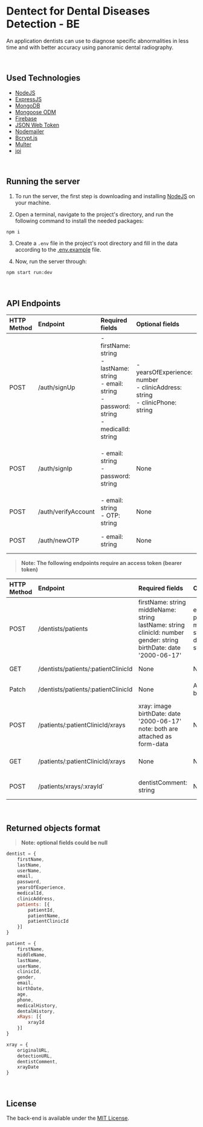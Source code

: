 # Dentect for Dental Diseases Detection - BE
An application dentists can use to diagnose specific abnormalities in less time and with better accuracy using panoramic dental radiography.

<br/>

## Used Technologies
* [NodeJS](https://nodejs.org/)
* [ExpressJS](https://www.expresjs.org/)
* [MongoDB](https://www.mongodb.com/)
* [Mongoose ODM](https://mongoosejs.com/) 
* [Firebase](https://firebase.google.com/)
* [JSON Web Token](https://jwt.io/)
* [Nodemailer](https://nodemailer.com/)
* [Bcrypt.js](https://www.npmjs.com/package/bcrypt)
* [Multer](https://www.npmjs.com/package/multer)
* [joi](https://joi.dev/)

<br/>

## Running the server
1. To run the server, the first step is downloading and installing [NodeJS](https://nodejs.org/en/download) on your machine. <br/>

2. Open a terminal, navigate to the project's directory, and run the following command to install the needed packages:
``` bash
npm i
```

3. Create a `.env` file in the project's root directory and fill in the data according to the [.env.example](https://github.com/Dentect/dental-diseases-detection-backend/blob/main/.env.example) file.

4. Now, run the server through:
``` bash
npm start run:dev
```
<br/>

## API Endpoints
| HTTP Method | Endpoint | Required fields | Optional fields | Action | Response |
| :---------- | :------- | :-------------- | :-------------- | :----- | :------- |
| POST   | /auth/signUp | - firstName: string <br/> - lastName: string <br/> - email: string <br/> - password: string <br/> - medicalId: string | - yearsOfExperience: number <br/> - clinicAddress: string <br/> - clinicPhone: string | SignUp | - 'Created' message |
| POST   | /auth/signIp | - email: string <br/> - password: string | None | SignIn | - The `dentistFound` object <br/> - jwt access token in auth-token header |
| POST   | /auth/verifyAccount | - email: string <br/> - OTP: string | None | Verify Account | - 'OK' message |
| POST   | /auth/newOTP | - email: string | None | Generate New OTP | - 'Created' message |

> **Note: The following endpoints require an access token (bearer token)**

| HTTP Method | Endpoint | Required fields | Optional fields | Action | Response |
| :---------- | :------- | :-------------- | :-------------- | :----- | :------- |
| POST   | /dentists/patients | firstName: string <br/> middleName: string <br/> lastName: string <br/> clinicId: number <br/> gender: string <br/> birthDate: date '2000-06-17' | email: string <br/> phone: string <br/> medicalHistory: string <br/> dentalHistory: string | Add Patient | - The created `patient` object |
| GET    | /dentists/patients/:patientClinicId | None | None | Get Patient |
| Patch  | /dentists/patients/:patientClinicId | None | All fields could be edited | Edit Patient | - The `updatedPatient` object |
| POST   | /patients/:patientClinicId/xrays | xray: image <br/> birthDate: date '2000-06-17' <br/> note: both are attached as form-data | None | Add Patient Xray (Detect) | - The created `xray` object |
| GET    | /patients/:patientClinicId/xrays | None | None | Get Patient Xrays | - Array of `xrays` objects |
| POST   | /patients/xrays/:xrayId` | dentistComment: string | None | Comment on Detection | - `xray` object |

<br/>

## Returned objects format
> **Note: optional fields could be null**

``` js
dentist = {
	firstName,
	lastName,
	userName,
	email,
	password,
	yearsOfExperience,
	medicalId,
	clinicAddress,
	patients: [{
		patientId,
		patientName,
		patientClinicId
	}]
}
```

``` js
patient = {
	firstName,
	middleName,
	lastName,
	userName,
	clinicId,
	gender,
	email,
	birthDate,
	age,
	phone,
	medicalHistory,
	dentalHistory,
	xRays: [{
		xrayId
	}]
}
```

``` js
xray = {
	originalURL,
	detectionURL,
	dentistComment,
	xrayDate
}
```
<br/>

## License
The back-end is available under the [MIT License](https://github.com/Dentect/dental-diseases-detection-backend/blob/main/LICENSE).
